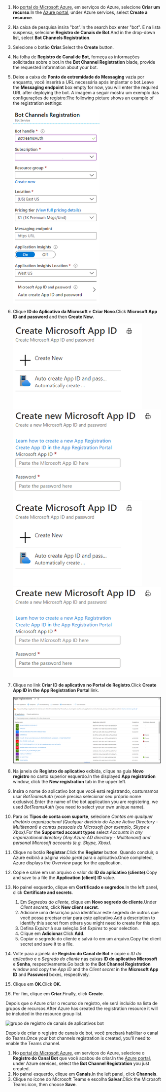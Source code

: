 1. <span data-ttu-id="cda52-101">No [portal do Microsoft Azure](https://ms.portal.azure.com/#home), em serviços do Azure, selecione **Criar um recurso**.</span><span class="sxs-lookup"><span data-stu-id="cda52-101">In the [Azure portal](https://ms.portal.azure.com/#home), under Azure services, select **Create a resource**.</span></span>
1. <span data-ttu-id="cda52-102">Na caixa de pesquisa insira "bot".</span><span class="sxs-lookup"><span data-stu-id="cda52-102">In the search box enter "bot".</span></span> <span data-ttu-id="cda52-103">E na lista suspensa, selecione **Registro de Canais de Bot**.</span><span class="sxs-lookup"><span data-stu-id="cda52-103">And in the drop-down list, select **Bot Channels Registration**.</span></span>
1. <span data-ttu-id="cda52-104">Selecione o botão **Criar**.</span><span class="sxs-lookup"><span data-stu-id="cda52-104">Select the **Create** button.</span></span>
1. <span data-ttu-id="cda52-105">Na folha de **Registro de Canal de Bot**, forneça as informações solicitadas sobre o bot.</span><span class="sxs-lookup"><span data-stu-id="cda52-105">In the **Bot Channel Registration** blade, provide the requested information about your bot.</span></span>
1. <span data-ttu-id="cda52-106">Deixe a caixa do **Ponto de extremidade do Messaging** vazia por enquanto, você inserirá a URL necessária após implantar o bot.</span><span class="sxs-lookup"><span data-stu-id="cda52-106">Leave the **Messaging endpoint** box empty for now, you will enter the required URL after deploying the bot.</span></span> <span data-ttu-id="cda52-107">A imagem a seguir mostra um exemplo das configurações de registro:</span><span class="sxs-lookup"><span data-stu-id="cda52-107">The following picture shows an example of the registration settings:</span></span>

    ![Registro de canais de aplicativos do bot](../../assets/images/authentication/auth-bot-channels-registration.png)

1. <span data-ttu-id="cda52-109">Clique **ID do Aplicativo da Microsoft** e **Criar Novo**.</span><span class="sxs-lookup"><span data-stu-id="cda52-109">Click **Microsoft App ID and password** and then **Create New**.</span></span>

    <span data-ttu-id="cda52-110">![Criar uma ID do Aplicativo da Microsoft](../../assets/images/authentication/CreateMicrosoftAppID.png) ![Criar uma nova ID do Aplicativo da Microsoft](../../assets/images/authentication/CreateNewMicrosoftAppID.png)</span><span class="sxs-lookup"><span data-stu-id="cda52-110">![Create Microsoft App ID](../../assets/images/authentication/CreateMicrosoftAppID.png) ![Create New Microsoft App ID](../../assets/images/authentication/CreateNewMicrosoftAppID.png)</span></span>    

1. <span data-ttu-id="cda52-111">Clique no link **Criar ID de aplicativo no Portal de Registro**.</span><span class="sxs-lookup"><span data-stu-id="cda52-111">Click **Create App ID in the App Registration Portal** link.</span></span>

   ![Registros de Aplicativos](../../assets/images/authentication/AppRegistration.png)
   
1. <span data-ttu-id="cda52-113">Na janela de **Registro do aplicativo** exibida, clique na guia **Novo registro** no canto superior esquerdo.</span><span class="sxs-lookup"><span data-stu-id="cda52-113">In the displayed **App registration** window, click the **New registration** tab in the upper left.</span></span>
1. <span data-ttu-id="cda52-114">Insira o nome do aplicativo bot que você está registrando, costumamos usar *BotTeamsAuth* (você precisa selecionar seu próprio nome exclusivo).</span><span class="sxs-lookup"><span data-stu-id="cda52-114">Enter the name of the bot application you are registering, we used *BotTeamsAuth* (you need to select your own unique name).</span></span>
1. <span data-ttu-id="cda52-115">Para os **Tipos de conta com suporte**, selecione *Contas em qualquer diretório organizacional (Qualquer diretório do Azure Active Directory - Multitenant) e contas pessoais da Microsoft (por exemplo, Skype e Xbox)*.</span><span class="sxs-lookup"><span data-stu-id="cda52-115">For the **Supported account types** select *Accounts in any organizational directory (Any Azure AD directory - Multitenant) and personal Microsoft accounts (e.g. Skype, Xbox)*.</span></span>
1. <span data-ttu-id="cda52-116">Clique no botão **Registrar**.</span><span class="sxs-lookup"><span data-stu-id="cda52-116">Click the **Register** button.</span></span> <span data-ttu-id="cda52-117">Quando concluir, o Azure exibirá a página *visão geral* para o aplicativo.</span><span class="sxs-lookup"><span data-stu-id="cda52-117">Once completed, Azure displays the *Overview* page for the application.</span></span>
1. <span data-ttu-id="cda52-118">Copie e salve em um arquivo o valor do **ID do aplicativo (cliente)**.</span><span class="sxs-lookup"><span data-stu-id="cda52-118">Copy and save to a file the **Application (client) ID** value.</span></span>
1. <span data-ttu-id="cda52-119">No painel esquerdo, clique em **Certificado e segredos**.</span><span class="sxs-lookup"><span data-stu-id="cda52-119">In the left panel, click **Certificate and secrets**.</span></span>
    1. <span data-ttu-id="cda52-120">Em *Segredos do cliente*, clique em **Novo segredo do cliente**.</span><span class="sxs-lookup"><span data-stu-id="cda52-120">Under *Client secrets*, click **New client secret**.</span></span>
    1. <span data-ttu-id="cda52-121">Adicione uma descrição para identificar este segredo de outros que você possa precisar criar para este aplicativo.</span><span class="sxs-lookup"><span data-stu-id="cda52-121">Add a description to identify this secret from others you might need to create for this app.</span></span>
    1. <span data-ttu-id="cda52-122">Defina *Expirar* à sua seleção.</span><span class="sxs-lookup"><span data-stu-id="cda52-122">Set *Expires* to your selection.</span></span>
    1. <span data-ttu-id="cda52-123">Clique em **Adicionar**.</span><span class="sxs-lookup"><span data-stu-id="cda52-123">Click **Add**.</span></span>
    1. <span data-ttu-id="cda52-124">Copiar o segredo do cliente e salvá-lo em um arquivo.</span><span class="sxs-lookup"><span data-stu-id="cda52-124">Copy the client secret and save it to a file.</span></span>
1. <span data-ttu-id="cda52-125">Volte para a janela de **Registro do Canal de Bot** e copie o *ID do aplicativo* e o *Segredo do cliente* nas caixas **ID do aplicativo Microsoft** e **Senha**, respectivamente.</span><span class="sxs-lookup"><span data-stu-id="cda52-125">Go back to the **Bot Channel Registration** window and copy the *App ID* and the *Client secret* in the **Microsoft App ID** and **Password** boxes, respectively.</span></span>
1. <span data-ttu-id="cda52-126">Clique em **OK**.</span><span class="sxs-lookup"><span data-stu-id="cda52-126">Click **OK**.</span></span>
1. <span data-ttu-id="cda52-127">Por fim, clique em **Criar**.</span><span class="sxs-lookup"><span data-stu-id="cda52-127">Finally, click **Create**.</span></span>

<span data-ttu-id="cda52-128">Depois que o Azure criar o recurso de registro, ele será incluído na lista de grupos de recursos.</span><span class="sxs-lookup"><span data-stu-id="cda52-128">After Azure has created the registration resource it will be included in the resource group list.</span></span>  

![grupo de registro de canais de aplicativos bot](~/assets/images/authentication/auth-bot-channels-registration-group.PNG)

<span data-ttu-id="cda52-130">Depois de criar o registro de canais de bot, você precisará habilitar o canal do Teams.</span><span class="sxs-lookup"><span data-stu-id="cda52-130">Once your bot channels registration is created, you'll need to enable the Teams channel.</span></span>

1. <span data-ttu-id="cda52-131">No [portal do Microsoft Azure](https://ms.portal.azure.com/#home), em serviços do Azure, selecione o **Registro do Canal Bot** que você acabou de criar.</span><span class="sxs-lookup"><span data-stu-id="cda52-131">In the [Azure portal](https://ms.portal.azure.com/#home), under Azure services, select the **Bot Channel Registration** you just created.</span></span>
1. <span data-ttu-id="cda52-132">No painel esquerdo, clique em **Canais**.</span><span class="sxs-lookup"><span data-stu-id="cda52-132">In the left panel, click **Channels**.</span></span>
1. <span data-ttu-id="cda52-133">Clique no ícone do Microsoft Teams e escolha **Salvar**.</span><span class="sxs-lookup"><span data-stu-id="cda52-133">Click the Microsoft Teams icon, then choose **Save**.</span></span>
